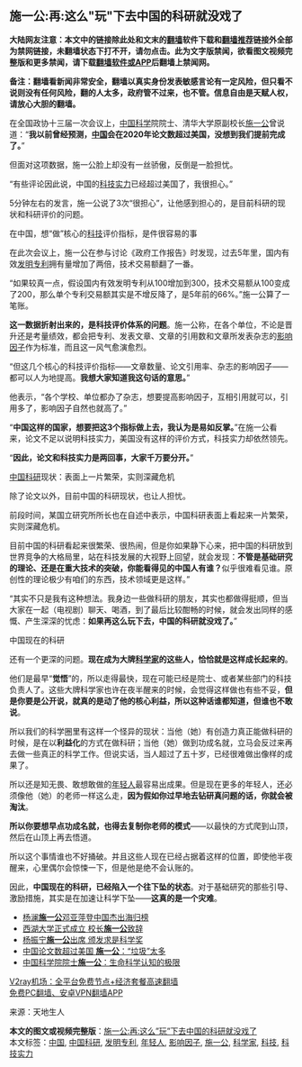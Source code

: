  <h2>施一公:再:这么"玩"下去中国的科研就没戏了</h2> <p class="notice"><b>大陆网友注意：本文中的链接除此处和文末的<a href="https://github.com/bannedbook/fanqiang" >翻墙</a>软件下载和<a href="https://github.com/killgcd/justmysocks/blob/master/README.md">翻墙推荐</a>链接外全部为禁网链接，未翻墙状态下打不开，请勿点击。此为文字版禁闻，欲看图文视频完整版和更多禁闻，请下载<a href="https://github.com/bannedbook/fanqiang">翻墙软件或APP</a>后翻墙上禁闻网。</p><p>备注：翻墙看新闻非常安全，翻墙以真实身份发表敏感言论有一定风险，但只看不说则没有任何风险，翻的人太多，政府管不过来，也不管。信息自由是天赋人权，请放心大胆的翻墙。</b></p>  <div class="entry"> <p>在全国政协十三届一次会议上，<span class='wp_keywordlink_affiliate'><a href="https://www.bannedbook.org/" title="中国" target="_blank">中国</a></span><span class='wp_keywordlink'><a href="https://www.bannedbook.org/forum11/topic309.html" title="禁片：“科学”的棍子" target="_blank">科学</a></span>院院士、清华大学原副校长<a href="https://www.bannedbook.org/bnews/tag/%E6%96%BD%E4%B8%80%E5%85%AC/" class="st_tag internal_tag" rel="tag" title="标签 施一公 下的日志">施一公</a>曾说道：“<strong>我以前曾经预测，<a href="https://www.bannedbook.org/bnews/tag/%E4%B8%AD%E5%9B%BD/" class="st_tag internal_tag" rel="tag" title="标签 中国 下的日志">中国</a>会在2020年论文数超过美国，没想到我们提前完成了。</strong>”</p> <p>但面对这项数据，施一公脸上却没有一丝骄傲，反倒是一脸担忧。</p> <p>“有些评论因此说，中国的<a href="https://www.bannedbook.org/bnews/tag/%E7%A7%91%E6%8A%80%E5%AE%9E%E5%8A%9B/" class="st_tag internal_tag" rel="tag" title="标签 科技实力 下的日志">科技实力</a>已经超过美国了，我很担心。”</p> <p>5分钟左右的发言，施一公说了3次“很担心”，让他感到担心的，是目前科研的现状和科研评价的问题。</p> <p>在中国，想“做”核心的<a href="https://www.bannedbook.org/bnews/tag/%E7%A7%91%E6%8A%80/" class="st_tag internal_tag" rel="tag" title="标签 科技 下的日志">科技</a>评价指标，是件很容易的事</p> <p>在此次会议上，施一公在参与讨论《政府工作报告》时发现，过去5年里，国内有效<a href="https://www.bannedbook.org/bnews/tag/%E5%8F%91%E6%98%8E%E4%B8%93%E5%88%A9/" class="st_tag internal_tag" rel="tag" title="标签 发明专利 下的日志">发明专利</a>拥有量增加了两倍，技术交易额翻了一番。</p>  <p>“如果较真一点，假设国内有效发明专利从100增加到300，技术交易额从100变成了200，那么单个专利交易额其实是不增反降了，是5年前的66%。”施一公算了一笔账。</p> <p><strong>这一数据折射出来的，是科技评价体系的问题</strong>。施一公称，在各个单位，不论是晋升还是考量绩效，都会把专利、发表文章、文章的引用数和文章所发表杂志的<a href="https://www.bannedbook.org/bnews/tag/%E5%BD%B1%E5%93%8D%E5%9B%A0%E5%AD%90/" class="st_tag internal_tag" rel="tag" title="标签 影响因子 下的日志">影响因子</a>作为标准，而且这一风气愈演愈烈。</p> <p>“但这几个核心的科技评价指标——文章数量、论文引用率、杂志的影响因子——都可以人为地提高。<strong>我想大家知道我这句话的意思。</strong>”</p> <p>他表示，“各个学校、单位都办了杂志，想要提高影响因子，互相引用就可以，引用多了，影响因子自然也就高了。”</p> <p>“<strong>中国这样的国家，想要把这3个指标做上去，我认为是易如反掌。</strong>”在施一公看来，论文不足以说明科技实力，美国没有这样的评价方式，科技实力却依然领先。</p> <p>“<strong>因此，论文和科技实力是两回事，大家千万要分开。</strong>”</p>  <p><a href="https://www.bannedbook.org/bnews/tag/%E4%B8%AD%E5%9B%BD%E7%A7%91%E7%A0%94/" class="st_tag internal_tag" rel="tag" title="标签 中国科研 下的日志">中国科研</a>现状：表面上一片繁荣，实则深藏危机</p> <p>除了论文以外，目前中国的科研现状，也让人担忧。</p> <p>前段时间，某国立研究所所长也在自述中表示，中国科研表面上看起来一片繁荣，实则深藏危机。</p> <p>目前中国的科研看起来很繁荣、很热闹，但是你如果静下心来，把中国的科研放到世界竞争的大格局里，站在科技发展的大视野上回望，就会发现：<strong>不管是基础研究的理论、还是在重大技术的突破，你能看得见的中国人有谁？</strong>似乎很难看见谁。原创性的理论极少有咱们的东西，技术领域更是这样。”</p> <p>“其实不只是我有这种想法。我身边一些做科研的朋友，其实也都做得挺顺，但当大家在一起（电视剧）聊天、喝酒，到了最后比较酣畅的时候，就会发出同样的感慨、产生深深的忧虑：<strong>如果再这么玩下去，中国的科研就没戏了。</strong>”</p> <p>中国现在的科研</p>  <p>还有一个更深的问题。<strong>现在成为大牌<a href="https://www.bannedbook.org/bnews/tag/%e7%a7%91%e5%ad%a6%e5%ae%b6/" class="st_tag internal_tag" rel="tag" title="标签 科学家 下的日志">科学家</a>的这些人，恰恰就是这样成长起来的</strong>。</p> <p>他们是最早“<strong>觉悟</strong>”的，所以走得最快，现在可能已经是院士、或者某些部门的科技负责人了。这些大牌科学家也许在夜半醒来的时候，会觉得这样做也有些不妥，<strong>但是你要是公开说，就真的是动了他的核心利益，所以这种话谁都知道，但谁也不敢说</strong>。</p> <p>所以我们的科学圈里有这样一个怪异的现状：当他（她）有创造力真正能做科研的时候，是在以<strong>利益化</strong>的方式在做科研；当他（她）做到功成名就，立马会反过来再去做一些真正的科学工作。但说实话，当人超过了五十岁，已经很难做出像样的成果了。</p> <p>所以还是知无畏、敢想敢做的<a href="https://www.bannedbook.org/bnews/tag/%e5%b9%b4%e8%bd%bb%e4%ba%ba/" class="st_tag internal_tag" rel="tag" title="标签 年轻人 下的日志">年轻人</a>最容易出成果。但是现在更多的年轻人，还必须像他（她）的老师一样这么走，<strong>因为假如你过早地去钻研真问题的话，你就会被淘汰</strong>。</p> <p><strong>所以你要想早点功成名就，也得去复制你老师的模式</strong>——以最快的方式爬到山顶，然后在山顶上再去悟道。</p> <p>所以这个事情谁也不好捅破。并且这些人现在已经占据着这样的位置，即使他半夜醒来，心里偶尔会惊悚一下，但是他是绝不会认账的。</p>  <p>因此，<strong>中国现在的科研，已经陷入一个往下坠的状态</strong>。对于基础研究的那些引导、激励措施，其实是在加速让科学下坠——<strong>这真的是一个灾难</strong>。</p> <ul class='op-related-articles' title='相关阅读'> <li><a href='https://www.bannedbook.org/bnews/baitai/20181223/1051543.html' target='_blank'>杨澜<b>施一公</b>邓亚萍登中国杰出海归榜</a></li> <li><a href='https://www.bannedbook.org/bnews/baitai/20181020/1016108.html' target='_blank'>西湖大学正式成立 校长<b>施一公</b>致辞</a></li> <li><a href='https://www.bannedbook.org/bnews/cnnews/20180918/999514.html' target='_blank'>杨振宁<b>施一公</b>出席 颁发求是科学奖</a></li> <li><a href='https://www.bannedbook.org/bnews/cnnews/20180308/911365.html' target='_blank'>中国论文数超过美国 <b>施一公</b>：“垃圾”太多</a></li> <li><a href='https://www.bannedbook.org/bnews/cnnews/aboluonews/20160121/494452.html' target='_blank'>中国科学院院士<b>施一公</b>：生命科学认知的极限</a></li> </ul> <p class="texttj"> <a href="https://www.bannedbook.org/forum23/topic22702.html" target="_blank">V2ray机场：全平台免费节点+经济套餐高速翻墙</a><br/> <a href="https://github.com/bannedbook/fanqiang/wiki/%E7%A6%81%E9%97%BB%E7%BD%91%E5%AE%89%E5%8D%93%E7%BF%BB%E5%A2%99%E6%96%B0%E9%97%BBAPP" target="_blank">免费PC翻墙、安卓VPN翻墙APP</a></p><p> 来源：天地生人 </p><a name='sharetosocial'></a>       <div><b>本文的图文或视频完整版</b>：<a href='https://www.bannedbook.org/bnews/comments/20201129/1439010.html'>施一公:再:这么&#8221;玩&#8221;下去中国的科研就没戏了</a></div>  </div><!--END ENTRY--> <div class="postfooter"> <div>本文标签：<a href="https://www.bannedbook.org/bnews/tag/%E4%B8%AD%E5%9B%BD/" rel="tag">中国</a>, <a href="https://www.bannedbook.org/bnews/tag/%E4%B8%AD%E5%9B%BD%E7%A7%91%E7%A0%94/" rel="tag">中国科研</a>, <a href="https://www.bannedbook.org/bnews/tag/%E5%8F%91%E6%98%8E%E4%B8%93%E5%88%A9/" rel="tag">发明专利</a>, <a href="https://www.bannedbook.org/bnews/tag/%e5%b9%b4%e8%bd%bb%e4%ba%ba/" rel="tag">年轻人</a>, <a href="https://www.bannedbook.org/bnews/tag/%E5%BD%B1%E5%93%8D%E5%9B%A0%E5%AD%90/" rel="tag">影响因子</a>, <a href="https://www.bannedbook.org/bnews/tag/%E6%96%BD%E4%B8%80%E5%85%AC/" rel="tag">施一公</a>, <a href="https://www.bannedbook.org/bnews/tag/%e7%a7%91%e5%ad%a6%e5%ae%b6/" rel="tag">科学家</a>, <a href="https://www.bannedbook.org/bnews/tag/%E7%A7%91%E6%8A%80/" rel="tag">科技</a>, <a href="https://www.bannedbook.org/bnews/tag/%E7%A7%91%E6%8A%80%E5%AE%9E%E5%8A%9B/" rel="tag">科技实力</a></div>  </div><!--END POSTFOOTER--> 